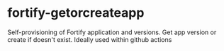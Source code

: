 # fortify-getorcreateapp
Self-provisioning of Fortify application and versions. Get app version or create if doesn't exist. Ideally used within github actions 
